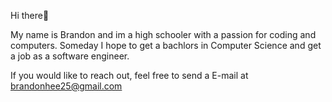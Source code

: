 Hi there👋

My name is Brandon and im a high schooler with a passion for coding and computers. Someday I hope to get a bachlors in Computer Science and get a job as a software engineer.

If you would like to reach out, feel free to send a E-mail at brandonhee25@gmail.com
